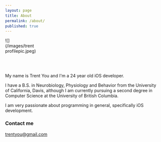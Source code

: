 ```yaml
---
layout: page
title: About
permalink: /about/
published: true
---
```



<div style="height:100px; width:100px" markdown="1"> 
![](/images/trentprofilepic.jpeg)
</div>


My name is Trent You and I'm a 24 year old iOS developer.

I have a B.S. in Neurobiology, Physiology and Behavior from the University of California, Davis, although I am currently pursuing a second degree in Computer Science at the University of British Columbia. 

I am very passionate about programming in general, specifically iOS development. 


### Contact me

[trentyou@gmail.com](mailto:trentyou@gmail.com)
